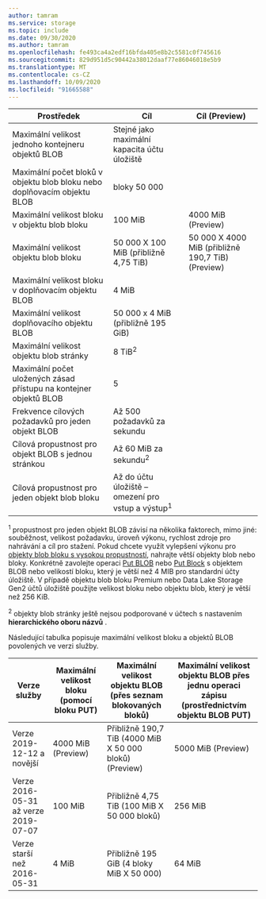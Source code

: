 ```yaml
---
author: tamram
ms.service: storage
ms.topic: include
ms.date: 09/30/2020
ms.author: tamram
ms.openlocfilehash: fe493ca4a2edf16bfda405e8b2c5581c0f745616
ms.sourcegitcommit: 829d951d5c90442a38012daaf77e86046018e5b9
ms.translationtype: MT
ms.contentlocale: cs-CZ
ms.lasthandoff: 10/09/2020
ms.locfileid: "91665588"
---
```

| Prostředek | Cíl | Cíl (Preview) |
|-|-|-|
| Maximální velikost jednoho kontejneru objektů BLOB | Stejné jako maximální kapacita účtu úložiště |  |
| Maximální počet bloků v objektu blob bloku nebo doplňovacím objektu BLOB | bloky 50 000 |  |
| Maximální velikost bloku v objektu blob bloku | 100 MiB | 4000 MiB (Preview) |
| Maximální velikost objektu blob bloku | 50 000 X 100 MiB (přibližně 4,75 TiB) | 50 000 X 4000 MiB (přibližně 190,7 TiB) (Preview) |
| Maximální velikost bloku v doplňovacím objektu BLOB | 4 MiB |  |
| Maximální velikost doplňovacího objektu BLOB | 50 000 x 4 MiB (přibližně 195 GiB) |  |
| Maximální velikost objektu blob stránky | 8 TiB<sup>2</sup> |  |
| Maximální počet uložených zásad přístupu na kontejner objektů BLOB | 5 |  |
| Frekvence cílových požadavků pro jeden objekt BLOB | Až 500 požadavků za sekundu |  |
| Cílová propustnost pro objekt BLOB s jednou stránkou | Až 60 MiB za sekundu<sup>2</sup> |  |
| Cílová propustnost pro jeden objekt blob bloku | Až do účtu úložiště – omezení pro vstup a výstup<sup>1</sup> |  |

<sup>1</sup> propustnost pro jeden objekt BLOB závisí na několika faktorech, mimo jiné: souběžnost, velikost požadavku, úroveň výkonu, rychlost zdroje pro nahrávání a cíl pro stažení. Pokud chcete využít vylepšení výkonu pro [objekty blob bloku s vysokou propustností](https://azure.microsoft.com/blog/high-throughput-with-azure-blob-storage/), nahrajte větší objekty blob nebo bloky. Konkrétně zavolejte operaci [Put BLOB](/rest/api/storageservices/put-blob) nebo [Put Block](/rest/api/storageservices/put-block) s objektem BLOB nebo velikostí bloku, který je větší než 4 MIB pro standardní účty úložiště. V případě objektu blob bloku Premium nebo Data Lake Storage Gen2 účtů úložiště použijte velikost bloku nebo objektu blob, který je větší než 256 KiB.

<sup>2</sup> objekty blob stránky ještě nejsou podporované v účtech s nastavením **hierarchického oboru názvů** .

Následující tabulka popisuje maximální velikost bloku a objektů BLOB povolených ve verzi služby.

| Verze služby | Maximální velikost bloku (pomocí bloku PUT) | Maximální velikost objektu BLOB (přes seznam blokovaných bloků) | Maximální velikost objektu BLOB přes jednu operaci zápisu (prostřednictvím objektu BLOB PUT) |
|-|-|-|-|
| Verze 2019-12-12 a novější | 4000 MiB (Preview) | Přibližně 190,7 TiB (4000 MiB X 50 000 bloků) (Preview) | 5000 MiB (Preview) |
| Verze 2016-05-31 až verze 2019-07-07 | 100 MiB | Přibližně 4,75 TiB (100 MiB X 50 000 bloků) | 256 MiB |
| Verze starší než 2016-05-31 | 4 MiB | Přibližně 195 GiB (4 bloky MiB X 50 000) | 64 MiB |
